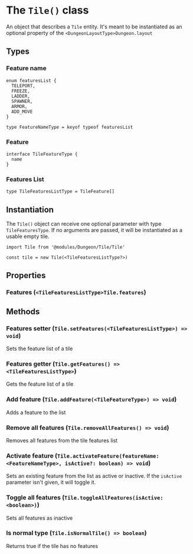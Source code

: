 # The `Tile()` class
An object that describes a `Tile` entity. It's meant to be instantiated as an optional property of the `<DungeonLayoutType>Dungeon.layout`
## Types
### Feature name
```
enum featuresList {
  TELEPORT,
  FREEZE,
  LADDER,
  SPAWNER,
  ARMOR,
  ADD_MOVE
}

type FeatureNameType = keyof typeof featuresList
```
### Feature
```
interface TileFeatureType {
  name
}
```
### Features List
`type TileFeaturesListType = TileFeature[]`
## Instantiation
The `Tile()` object can receive one optional parameter with type `TileFeaturesType`. If no arguments are passed, it will be instantiated as a usable empty tile.
```
import Tile from '@modules/Dungeon/Tile/Tile'

const tile = new Tile(<TileFeaturesListType?>)
```
## Properties
### Features (`<TileFeaturesListType>Tile.features`)
## Methods
### Features setter (`Tile.setFeatures(<TileFeaturesListType>) => void`)
Sets the feature list of a tile
### Features getter (`Tile.getFeatures() => <TileFeaturesListType>`)
Gets the feature list of a tile
### Add feature (`Tile.addFeature(<TileFeatureType>) => void`)
Adds a feature to the list
### Remove all features (`Tile.removeAllFeatures() => void`)
Removes all features from the tile features list
### Activate feature (`Tile.activateFeature(featureName: <FeatureNameType>, isActive?: boolean) => void`)
Sets an existing feature from the list as active or inactive. If the `isActive` parameter isn't given, it will toggle it.
### Toggle all features (`Tile.toggleAllFeatures(isActive: <boolean>)`)
Sets all features as inactive
### Is normal type (`Tile.isNormalTile() => boolean`)
Returns true if the tile has no features
